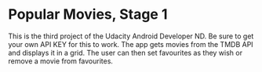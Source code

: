 # Popular Movies, Stage 1
This is the third project of the Udacity Android Developer ND. Be sure to get your own API KEY for
this to work. The app gets movies from the TMDB API and displays it in a grid. The user can then
set favourites as they wish or remove a movie from favourites.
